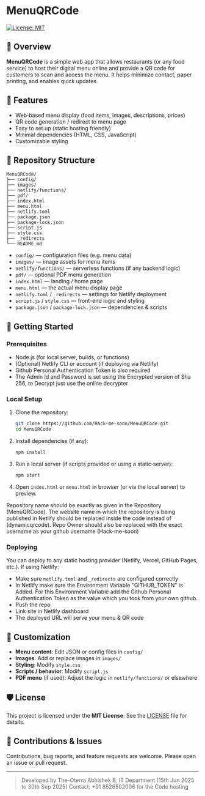 # MenuQRCode

[![License: MIT](https://img.shields.io/badge/License-MIT-yellow.svg)](#license)

## 📖 Overview

**MenuQRCode** is a simple web app that allows restaurants (or any food service) to host their digital menu online and provide a QR code for customers to scan and access the menu. It helps minimize contact, paper printing, and enables quick updates.

## 🧩 Features

- Web‑based menu display (food items, images, descriptions, prices)  
- QR code generation / redirect to menu page  
- Easy to set up (static hosting friendly)  
- Minimal dependencies (HTML, CSS, JavaScript)  
- Customizable styling  

## 📂 Repository Structure

```
MenuQRCode/
├── config/  
├── images/  
├── netlify/functions/  
├── pdf/  
├── index.html  
├── menu.html  
├── netlify.toml  
├── package.json  
├── package-lock.json  
├── script.js  
├── style.css  
├── _redirects  
└── README.md
```

- `config/` — configuration files (e.g. menu data)  
- `images/` — image assets for menu items  
- `netlify/functions/` — serverless functions (if any backend logic)  
- `pdf/` — optional PDF menu generation  
- `index.html` — landing / home page  
- `menu.html` — the actual menu display page  
- `netlify.toml` / `_redirects` — settings for Netlify deployment  
- `script.js` / `style.css` — front-end logic and styling  
- `package.json` / `package-lock.json` — dependencies & scripts  

## 🚀 Getting Started

### Prerequisites

- Node.js (for local server, builds, or functions)  
- (Optional) Netlify CLI or account (if deploying via Netlify)
- Github Personal Authentication Token is also required
- The Admin Id and Password is set using the Encrypted version of Sha 256, to Decrypt just use the online decrypter

### Local Setup

1. Clone the repository:

   ```bash
   git clone https://github.com/Hack-me-soon/MenuQRCode.git
   cd MenuQRCode
   ```

2. Install dependencies (if any):

   ```bash
   npm install
   ```

3. Run a local server (if scripts provided or using a static‑server):

   ```bash
   npm start
   ```

4. Open `index.html` or `menu.html` in browser (or via the local server) to preview.

Repository name should be exactly as given in the Repository (MenuQRCode).
The website name in which the repository is being published in Netlify should be replaced inside the code instead of (dynamicqrcode).
Repo Owner should also be replaced with the exact username as your github username (Hack-me-soon)

### Deploying

You can deploy to any static hosting provider (Netlify, Vercel, GitHub Pages, etc.). If using Netlify:

- Make sure `netlify.toml` and `_redirects` are configured correctly  
- In Netlify make sure the Environment Variable "GITHUB_TOKEN" is Added. For this Environment Variable add the Github Personal Authentication Token as the value which you took from your own github.
- Push the repo  
- Link site in Netlify dashboard  
- The deployed URL will serve your menu & QR code  

## 🔧 Customization

- **Menu content**: Edit JSON or config files in `config/`  
- **Images**: Add or replace images in `images/`  
- **Styling**: Modify `style.css`  
- **Scripts / behavior**: Modify `script.js`  
- **PDF menu** (if used): Adjust the logic in `netlify/functions/` or elsewhere  

## 🛡️ License

This project is licensed under the **MIT License**. See the [LICENSE](LICENSE) file for details.

## 🙋 Contributions & Issues

Contributions, bug reports, and feature requests are welcome. Please open an issue or pull request.

---

> Developed by The-Oterra
> Abhishek B, IT Department (15th Jun 2025 to 30th Sep 2025)
> Contact: +91 8526502006 for the Code hosting
